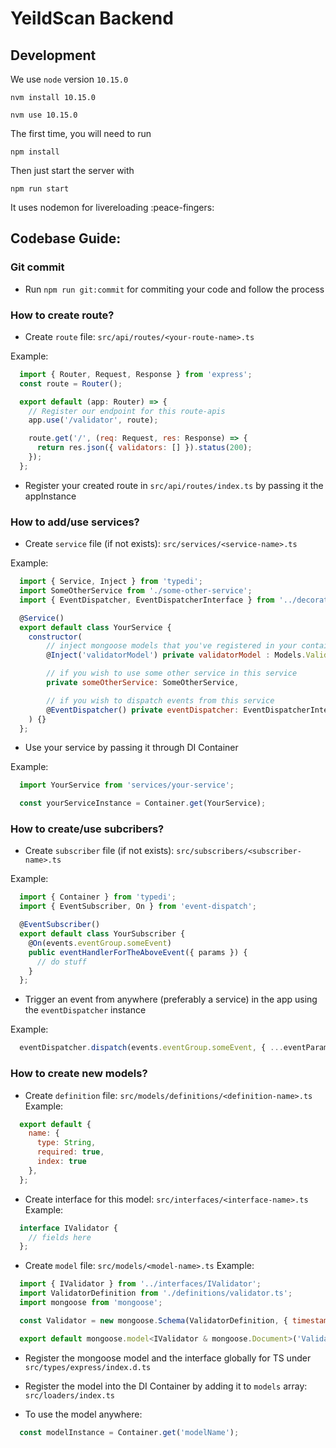# YeildScan Backend

  ## Development

  We use `node` version `10.15.0`

  ```
  nvm install 10.15.0
  ```

  ```
  nvm use 10.15.0
  ```

  The first time, you will need to run

  ```
  npm install
  ```

  Then just start the server with

  ```
  npm run start
  ```
  It uses nodemon for livereloading :peace-fingers:


  ## Codebase Guide:

  ### Git commit
  - Run `npm run git:commit` for commiting your code and follow the process

  ### How to create route?
  - Create `route` file: `src/api/routes/<your-route-name>.ts`

  Example:
  ```javascript
    import { Router, Request, Response } from 'express';
    const route = Router();

    export default (app: Router) => {
      // Register our endpoint for this route-apis
      app.use('/validator', route);

      route.get('/', (req: Request, res: Response) => {
        return res.json({ validators: [] }).status(200);
      });
    };
  ```
  - Register your created route in `src/api/routes/index.ts` by passing it the appInstance

  ### How to add/use services?
  - Create `service` file (if not exists): `src/services/<service-name>.ts`

  Example:
  ```javascript
    import { Service, Inject } from 'typedi';
    import SomeOtherService from './some-other-service';
    import { EventDispatcher, EventDispatcherInterface } from '../decorators/eventDispatcher';

    @Service()
    export default class YourService {
      constructor(
          // inject mongoose models that you've registered in your containers
          @Inject('validatorModel') private validatorModel : Models.ValidatorModel,

          // if you wish to use some other service in this service
          private someOtherService: SomeOtherService,

          // if you wish to dispatch events from this service
          @EventDispatcher() private eventDispatcher: EventDispatcherInterface,
      ) {}
    };

  ```
  - Use your service by passing it through DI Container

  Example:
  ```javascript
    import YourService from 'services/your-service';

    const yourServiceInstance = Container.get(YourService);
  ```

  ### How to create/use subcribers?
  - Create `subscriber` file (if not exists): `src/subscribers/<subscriber-name>.ts`

  Example:
  ```javascript
    import { Container } from 'typedi';
    import { EventSubscriber, On } from 'event-dispatch';

    @EventSubscriber()
    export default class YourSubscriber {
      @On(events.eventGroup.someEvent)
      public eventHandlerForTheAboveEvent({ params }) {
        // do stuff
      }
    };

  ```
  - Trigger an event from anywhere (preferably a service) in the app using the `eventDispatcher` instance

  Example:
  ```javascript
    eventDispatcher.dispatch(events.eventGroup.someEvent, { ...eventParams });
  ```

  ### How to create new models?
  - Create `definition` file: `src/models/definitions/<definition-name>.ts`
  Example:
  ```javascript
    export default {
      name: {
        type: String,
        required: true,
        index: true
      },
    };
  ```

  - Create interface for this model: `src/interfaces/<interface-name>.ts`
  Example:
  ```javascript
    interface IValidator {
      // fields here
    };
  ```

  - Create `model` file: `src/models/<model-name>.ts`
  Example:
  ```javascript
    import { IValidator } from '../interfaces/IValidator';
    import ValidatorDefinition from './definitions/validator.ts';
    import mongoose from 'mongoose';

    const Validator = new mongoose.Schema(ValidatorDefinition, { timestamps: true });

    export default mongoose.model<IValidator & mongoose.Document>('Validator', Validator);

  ```
  - Register the mongoose model and the interface globally for TS under `src/types/express/index.d.ts`

  - Register the model into the DI Container by adding it to `models` array: `src/loaders/index.ts`

  - To use the model anywhere:
  ```javascript
    const modelInstance = Container.get('modelName');
  ```
